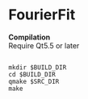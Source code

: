 # FourierFit

<b>Compilation</b><br/>
Require Qt5.5 or later<br/>

<code>
mkdir $BUILD_DIR
cd $BUILD_DIR
qmake $SRC_DIR
make
</code>
